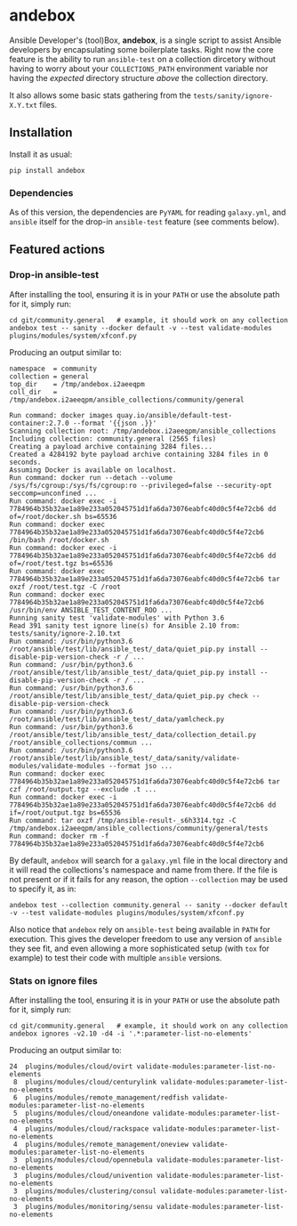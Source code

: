 andebox
=======

Ansible Developer's (tool)Box, **andebox**, is a single script to assist Ansible developers
by encapsulating some boilerplate tasks. Right now the core feature is the ability to run
`ansible-test` on a collection dircetory without having to worry about your `COLLECTIONS_PATH`
environment variable nor having the _expected_ directory structure _above_ the collection 
directory.

It also allows some basic stats gathering from the `tests/sanity/ignore-X.Y.txt` files.

## Installation

Install it as usual:

    pip install andebox

### Dependencies

As of this version, the dependencies are `PyYAML` for reading `galaxy.yml`, and `ansible` itself for 
the drop-in `ansible-test` feature (see comments below).

## Featured actions

### Drop-in ansible-test

After installing the tool, ensuring it is in your `PATH` or use the absolute path for it, simply run:

    cd git/community.general   # example, it should work on any collection
    andebox test -- sanity --docker default -v --test validate-modules plugins/modules/system/xfconf.py

Producing an output similar to:

    namespace  = community
    collection = general
    top_dir    = /tmp/andebox.i2aeeqpm
    coll_dir   = /tmp/andebox.i2aeeqpm/ansible_collections/community/general
    
    Run command: docker images quay.io/ansible/default-test-container:2.7.0 --format '{{json .}}'
    Scanning collection root: /tmp/andebox.i2aeeqpm/ansible_collections
    Including collection: community.general (2565 files)
    Creating a payload archive containing 3284 files...
    Created a 4284192 byte payload archive containing 3284 files in 0 seconds.
    Assuming Docker is available on localhost.
    Run command: docker run --detach --volume /sys/fs/cgroup:/sys/fs/cgroup:ro --privileged=false --security-opt seccomp=unconfined ...
    Run command: docker exec -i 7784964b35b32ae1a89e233a052045751d1fa6da73076eabfc40d0c5f4e72cb6 dd of=/root/docker.sh bs=65536
    Run command: docker exec 7784964b35b32ae1a89e233a052045751d1fa6da73076eabfc40d0c5f4e72cb6 /bin/bash /root/docker.sh
    Run command: docker exec -i 7784964b35b32ae1a89e233a052045751d1fa6da73076eabfc40d0c5f4e72cb6 dd of=/root/test.tgz bs=65536
    Run command: docker exec 7784964b35b32ae1a89e233a052045751d1fa6da73076eabfc40d0c5f4e72cb6 tar oxzf /root/test.tgz -C /root
    Run command: docker exec 7784964b35b32ae1a89e233a052045751d1fa6da73076eabfc40d0c5f4e72cb6 /usr/bin/env ANSIBLE_TEST_CONTENT_ROO ...
    Running sanity test 'validate-modules' with Python 3.6
    Read 391 sanity test ignore line(s) for Ansible 2.10 from: tests/sanity/ignore-2.10.txt
    Run command: /usr/bin/python3.6 /root/ansible/test/lib/ansible_test/_data/quiet_pip.py install --disable-pip-version-check -r / ...
    Run command: /usr/bin/python3.6 /root/ansible/test/lib/ansible_test/_data/quiet_pip.py install --disable-pip-version-check -r / ...
    Run command: /usr/bin/python3.6 /root/ansible/test/lib/ansible_test/_data/quiet_pip.py check --disable-pip-version-check
    Run command: /usr/bin/python3.6 /root/ansible/test/lib/ansible_test/_data/yamlcheck.py
    Run command: /usr/bin/python3.6 /root/ansible/test/lib/ansible_test/_data/collection_detail.py /root/ansible_collections/commun ...
    Run command: /usr/bin/python3.6 /root/ansible/test/lib/ansible_test/_data/sanity/validate-modules/validate-modules --format jso ...
    Run command: docker exec 7784964b35b32ae1a89e233a052045751d1fa6da73076eabfc40d0c5f4e72cb6 tar czf /root/output.tgz --exclude .t ...
    Run command: docker exec -i 7784964b35b32ae1a89e233a052045751d1fa6da73076eabfc40d0c5f4e72cb6 dd if=/root/output.tgz bs=65536
    Run command: tar oxzf /tmp/ansible-result-_s6h3314.tgz -C /tmp/andebox.i2aeeqpm/ansible_collections/community/general/tests
    Run command: docker rm -f 7784964b35b32ae1a89e233a052045751d1fa6da73076eabfc40d0c5f4e72cb6

By default, `andebox` will search for a `galaxy.yml` file in the local directory and it will read the collections's
namespace and name from there. If the file is not present or if it fails for any reason, the option `--collection` may
be used to specify it, as in:

    andebox test --collection community.general -- sanity --docker default -v --test validate-modules plugins/modules/system/xfconf.py

Also notice that `andebox` rely on `ansible-test` being available in `PATH` for execution. This gives the developer 
freedom to use any version of `ansible` they see fit, and even allowing a more sophisticated setup (with `tox` for 
example) to test their code with multiple `ansible` versions.

### Stats on ignore files

After installing the tool, ensuring it is in your `PATH` or use the absolute path for it, simply run:

    cd git/community.general   # example, it should work on any collection
    andebox ignores -v2.10 -d4 -i '.*:parameter-list-no-elements'

Producing an output similar to:

    24  plugins/modules/cloud/ovirt validate-modules:parameter-list-no-elements
     8  plugins/modules/cloud/centurylink validate-modules:parameter-list-no-elements
     6  plugins/modules/remote_management/redfish validate-modules:parameter-list-no-elements
     5  plugins/modules/cloud/oneandone validate-modules:parameter-list-no-elements
     4  plugins/modules/cloud/rackspace validate-modules:parameter-list-no-elements
     4  plugins/modules/remote_management/oneview validate-modules:parameter-list-no-elements
     3  plugins/modules/cloud/opennebula validate-modules:parameter-list-no-elements
     3  plugins/modules/cloud/univention validate-modules:parameter-list-no-elements
     3  plugins/modules/clustering/consul validate-modules:parameter-list-no-elements
     3  plugins/modules/monitoring/sensu validate-modules:parameter-list-no-elements
